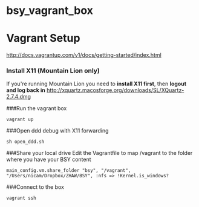 bsy_vagrant_box
===============

# Vagrant Setup
<a href="http://docs.vagrantup.com/v1/docs/getting-started/index.html">http://docs.vagrantup.com/v1/docs/getting-started/index.html</a>

### Install X11 (Mountain Lion only)
If you're running Mountain Lion you need to **install X11 first**, then **logout and log back in**
<a href="http://xquartz.macosforge.org/downloads/SL/XQuartz-2.7.4.dmg">http://xquartz.macosforge.org/downloads/SL/XQuartz-2.7.4.dmg</a>

###Run the vagrant box

	vagrant up

###Open ddd debug with X11 forwarding

	sh open_ddd.sh


###Share your local drive
Edit the Vagrantfile to map /vagrant to the folder where you have your BSY content

    main_config.vm.share_folder "bsy", "/vagrant", "/Users/nicam/Dropbox/ZHAW/BSY", :nfs => !Kernel.is_windows?

###Connect to the box

	vagrant ssh